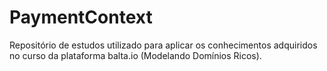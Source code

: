 # PaymentContext

Repositório de estudos utilizado para aplicar os conhecimentos adquiridos no curso da plataforma balta.io (Modelando Domínios Ricos).
